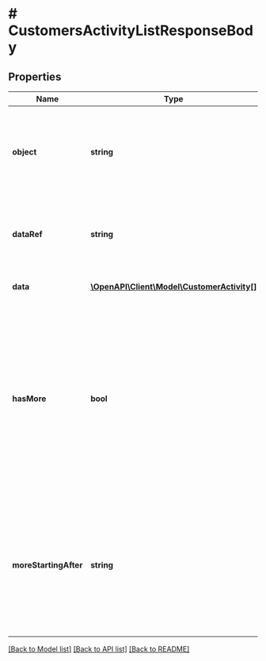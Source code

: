 # # CustomersActivityListResponseBody

## Properties

Name | Type | Description | Notes
------------ | ------------- | ------------- | -------------
**object** | **string** | The type of the object represented by JSON. This object stores information about customer activities in a dictionary. | [optional] [default to 'list']
**dataRef** | **string** | Identifies the name of the attribute that contains the array of customer activity objects. | [optional] [default to 'data']
**data** | [**\OpenAPI\Client\Model\CustomerActivity[]**](CustomerActivity.md) | Array of customer activity objects. | [optional]
**hasMore** | **bool** | As query results are always limited (by the limit parameter), the &#x60;has_more&#x60; flag indicates if there are more records for given filter parameters. This lets you know if you can run another request with a &#x60;starting_after_id&#x60; query or a different limit to get more records returned in the results. | [optional]
**moreStartingAfter** | **string** | Returns an ID that can be used to return another page of results. Use the event ID in the &#x60;starting_after_id&#x60; query parameter to display another page of the results starting after the event with that ID. | [optional]

[[Back to Model list]](../../README.md#models) [[Back to API list]](../../README.md#endpoints) [[Back to README]](../../README.md)
